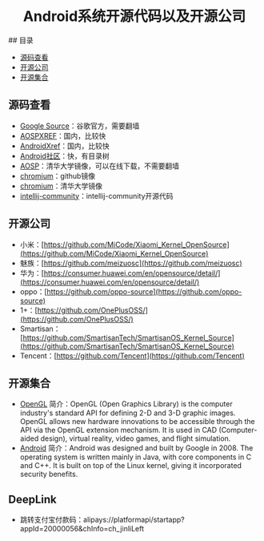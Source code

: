 <h1 align="center">Android系统开源代码以及开源公司</h1>
## 目录

* [源码查看](#源码查看)
* [开源公司](#开源公司)
* [开源集合](#开源集合)

## 源码查看
* [Google Source](https://android.googlesource.com)：谷歌官方，需要翻墙
* [AOSPXREF](http://aospxref.com)：国内，比较快
* [AndroidXref](http://androidxref.com)：国内，比较快
* [Android社区](https://www.androidos.net.cn)：快，有目录树
* [AOSP](https://mirrors.tuna.tsinghua.edu.cn/help/AOSP/)：清华大学镜像，可以在线下载，不需要翻墙
* [chromium](https://github.com/chromium/chromium)：github镜像
* [chromium](https://mirrors.tuna.tsinghua.edu.cn/help/chromiumos/)：清华大学镜像
* [intellij-community](https://github.com/JetBrains/intellij-community)：intellij-community开源代码


## 开源公司

* 小米：[https://github.com/MiCode/Xiaomi_Kernel_OpenSource](https://github.com/MiCode/Xiaomi_Kernel_OpenSource)
* 魅族：[https://github.com/meizuosc](https://github.com/meizuosc)
* 华为：[https://consumer.huawei.com/en/opensource/detail/](https://consumer.huawei.com/en/opensource/detail/)
* oppo：[https://github.com/oppo-source](https://github.com/oppo-source)
* 1+：[https://github.com/OnePlusOSS/](https://github.com/OnePlusOSS/)
* Smartisan：[https://github.com/SmartisanTech/SmartisanOS_Kernel_Source](https://github.com/SmartisanTech/SmartisanOS_Kernel_Source)
* Tencent：[https://github.com/Tencent](https://github.com/Tencent)



## 开源集合

* [OpenGL](https://github.com/topics/opengl?l=java)  简介：OpenGL (Open Graphics Library) is the computer industry's standard API for defining 2-D and 3-D graphic images. OpenGL allows new hardware innovations to be accessible through the API via the OpenGL extension mechanism. It is used in CAD (Computer-aided design), virtual reality, video games, and flight simulation.
* [Android](https://github.com/topics/android)  简介：Android was designed and built by Google in 2008. The operating system is written mainly in Java, with core components in C and C++. It is built on top of the Linux kernel, giving it incorporated security benefits.


## DeepLink
* 跳转支付宝付款码：alipays://platformapi/startapp?appId=20000056&chInfo=ch_jinliLeft

